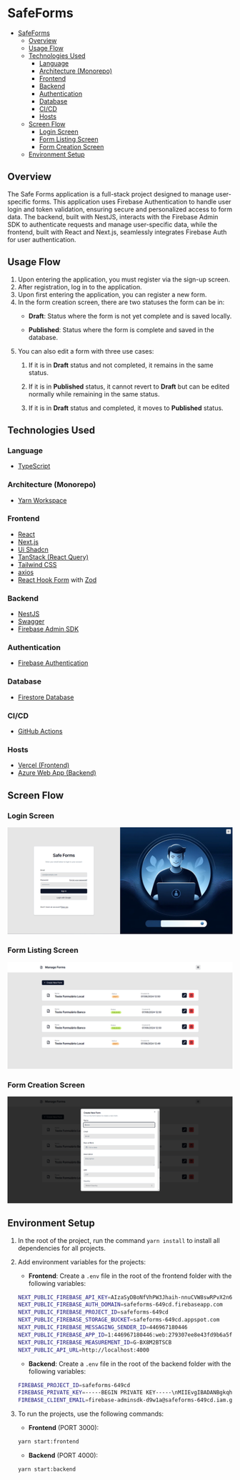 # SafeForms

- [SafeForms](#safeforms)
  - [Overview](#overview)
  - [Usage Flow](#usage-flow)
  - [Technologies Used](#technologies-used)
    - [Language](#language)
    - [Architecture (Monorepo)](#architecture-monorepo)
    - [Frontend](#frontend)
    - [Backend](#backend)
    - [Authentication](#authentication)
    - [Database](#database)
    - [CI/CD](#cicd)
    - [Hosts](#hosts)
  - [Screen Flow](#screen-flow)
    - [Login Screen](#login-screen)
    - [Form Listing Screen](#form-listing-screen)
    - [Form Creation Screen](#form-creation-screen)
  - [Environment Setup](#environment-setup)

## Overview

The Safe Forms application is a full-stack project designed to manage user-specific forms. This application uses Firebase Authentication to handle user login and token validation, ensuring secure and personalized access to form data. The backend, built with NestJS, interacts with the Firebase Admin SDK to authenticate requests and manage user-specific data, while the frontend, built with React and Next.js, seamlessly integrates Firebase Auth for user authentication.

## Usage Flow

1. Upon entering the application, you must register via the sign-up screen.
2. After registration, log in to the application.
3. Upon first entering the application, you can register a new form.
4. In the form creation screen, there are two statuses the form can be in:
     - **Draft**: Status where the form is not yet complete and is saved locally.
  
     - **Published**: Status where the form is complete and saved in the database.
5. You can also edit a form with three use cases:
    1. If it is in **Draft** status and not completed, it remains in the same status.

    2. If it is in **Published** status, it cannot revert to **Draft** but can be edited normally while remaining in the same status.

    3. If it is in **Draft** status and completed, it moves to **Published** status.

## Technologies Used

### Language

- [TypeScript](https://www.typescriptlang.org/)

### Architecture (Monorepo)

- [Yarn Workspace](https://classic.yarnpkg.com/en/docs/workspaces/)

### Frontend

- [React](https://reactjs.org/)
- [Next.js](https://nextjs.org/)
- [Ui Shadcn](https://shadcn.dev/)
- [TanStack (React Query)](https://tanstack.com/query/v4)
- [Tailwind CSS](https://tailwindcss.com/)
- [axios](https://axios-http.com/)
- [React Hook Form](https://react-hook-form.com/) with [Zod](https://zod.dev/)

### Backend

- [NestJS](https://nestjs.com/)
- [Swagger](https://swagger.io/)
- [Firebase Admin SDK](https://firebase.google.com/docs/admin/setup)

### Authentication

- [Firebase Authentication](https://firebase.google.com/docs/auth)

### Database

- [Firestore Database](https://firebase.google.com/docs/firestore)

### CI/CD

- [GitHub Actions](https://docs.github.com/pt/actions)

### Hosts

- [Vercel (Frontend)](https://vercel.com/)
- [Azure Web App (Backend)](https://azure.microsoft.com/)

## Screen Flow

### Login Screen

![alt text](./shared//assets//images/signIn.png)

### Form Listing Screen

![alt text](./shared//assets//images/forms.png)

### Form Creation Screen

![alt text](./shared//assets//images/createForm.png)

## Environment Setup

1. In the root of the project, run the command `yarn install` to install all dependencies for all projects.

2. Add environment variables for the projects:
    - **Frontend**: Create a `.env` file in the root of the frontend folder with the following variables:

    ```sh
    NEXT_PUBLIC_FIREBASE_API_KEY=AIzaSyDBoNfVhPW3Jhaih-nnuCVW8swRPvX2n68
    NEXT_PUBLIC_FIREBASE_AUTH_DOMAIN=safeforms-649cd.firebaseapp.com
    NEXT_PUBLIC_FIREBASE_PROJECT_ID=safeforms-649cd
    NEXT_PUBLIC_FIREBASE_STORAGE_BUCKET=safeforms-649cd.appspot.com
    NEXT_PUBLIC_FIREBASE_MESSAGING_SENDER_ID=446967180446
    NEXT_PUBLIC_FIREBASE_APP_ID=1:446967180446:web:279307ee8e43fd9b6a5f8f
    NEXT_PUBLIC_FIREBASE_MEASUREMENT_ID=G-BX8M2BTSCB
    NEXT_PUBLIC_API_URL=http://localhost:4000
    ```

    - **Backend**: Create a `.env` file in the root of the backend folder with the following variables:

    ```sh
    FIREBASE_PROJECT_ID=safeforms-649cd
    FIREBASE_PRIVATE_KEY=-----BEGIN PRIVATE KEY-----\nMIIEvgIBADANBgkqhkiG9w0BAQEFAASCBKgwggSkAgEAAoIBAQCgLNwPaYgfAGph\nWVtoKMPk7Ww+QDopR9NX9ZssaXJ54w6oY4HXI53Jp0+QsCtIWm10KOJJi6s1vNqm\nMF6rSidjNxhDHPRx0E58h3NlBRdJe4RJvyiV4r6UC483N7sQu624WnswuTaEb+4N\naNpDoqiisUzKzYHDy36SaxPEG03AYqRig5l4zPm1q6TAnjnzb6LV7tbz283EUhaA\nWbpWQwODh0X9P6SizRGYdHczOWY+aWjqXywo1wPOIdJSGeo408fcevUL9nBY8t9x\nbj9qIhkMgeqKNEkRLBABY6ObGsKqOcfT5KfkD/pFIDXaznqa8wdjUbir6DjmT+K8\nDHJimInXAgMBAAECggEAR9XWm9LoiX7WNvKsW/psYK9abFDBxOHBlyE/hpuEC8YZ\nPMvj32jJyzaOKIXZ44kqrX3ofrN1BZS9OutWidun7oc3CmJh/uk9Sfw1dIjj+MC8\ng5aHzTDz59GHWWxVKRwCvTtXJHLsUFkimkD8InlAyDZcClhAal9JVMFRDBJyvGTL\nBOaQpdHnwFVwHtZi9vHrsZ7Uoo0AkjfWtuTFUxoMrBezw+XvTkTA98toQBFB+tOF\nygD8cfaW7sXmJTX7YVyK0fDRi/986WcT991Qh+n8XZ12WJ8V6+C21V0FNEcLYxBZ\nTG4CCdpCcxNiVBvW0dLu1RbhJq1qZ3RodYzlORN+AQKBgQDWhwd2Og2AN0jHou9s\nbWJJvRkSvWMiaXbEKud9ZMxR4qnsGnXlWOBaAYZ0hV1urFGhuSiaN7BYMDF1jLPy\nFxs9YsqyPz88uI8vjDPLQRUQ+6WeOyW/4k1Aj+zm23chyoIRsddm84fcJ8xByCAg\nGZYnqv1qT5Bd98IX929jcbMDkQKBgQC/I+/lQy9mYdekOIWtN0XD0Gqvb7usVlLz\nuJGgYEIocmui8pch6tjvXNlimLvB87wTTZVG8R/nWsvOzuiKz7WlzXr+9dEvFvKw\n4VCth7j2KXD1S/GP6ob9y9+U4YknRBefBxeUWKoDhTzpjk6otI+71dLJ2lXBYxE1\nAtwX8n4y5wKBgQCT/HfYRbm0fe6V0L8q49YOmgSm2cB+J5SHRDWGWbdcsWiYd7Rm\nbsXtMOoojStjwjlZv5nTsKDUZQJpXZNwaCIhWXoMNfcQkxwrJ6M/DflTStT370Ne\nN+UkqWQ56KEozUKmpDC8UzigVU/g/QW0PxJG8Px5jsM/Hz9kOws65V8hEQKBgHCJ\nfiMjzXKgRNChnsL/egnyWf308TBkmu54SvV79zfNNmZ4IleL6DH2Ht+YQWPOV3ue\nADgGm9whb0HSPMQNy0tVkgcvP/xTrIxL/K5O7K2ydJlYH1+2m8guEvObXp9JzgaJ\nrG5hTahI+DYi3VkjBkV3fWXvMPJtm6H0jxViZr8dAoGBAI2ed08rAyNqAvWCrsCI\nBY19cubcKTrpz+nKGjrGUVkcyrgGscAAl7NNbfve5/kfVbZDJTLRnpfEX16JvMEg\nk1854WGf1x5eAf9Eu3y0MAiadyjBJZHGOVwlP3W9uIlP3xICE3ZIYzv4ALuJLvPR\nvAlJBBFYeQzt1LiCf4lj9VWt\n-----END PRIVATE KEY-----\n
    FIREBASE_CLIENT_EMAIL=firebase-adminsdk-d9w1a@safeforms-649cd.iam.gserviceaccount.com
    ```

3. To run the projects, use the following commands:
    - **Frontend** (PORT 3000):

    ```sh
    yarn start:frontend
    ```

    - **Backend** (PORT 4000):

    ```sh
    yarn start:backend
    ```
